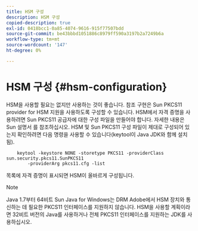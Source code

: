 ```yaml
---
title: HSM 구성
description: HSM 구성
copied-description: true
exl-id: 0418bcc1-0a85-4074-9616-915f77507bdd
source-git-commit: be43bbbd1051886c8979ff590a3197b2a7249b6a
workflow-type: tm+mt
source-wordcount: '147'
ht-degree: 0%

---
```


# HSM 구성 {#hsm-configuration}

HSM을 사용할 필요는 없지만 사용하는 것이 좋습니다. 참조 구현은 Sun PKCS11 provider for HSM 지원을 사용하도록 구성할 수 있습니다. HSM에서 자격 증명을 사용하려면 Sun PKCS11 공급자에 대한 구성 파일을 만들어야 합니다. 자세한 내용은 Sun 설명서 를 참조하십시오. HSM 및 Sun PKCS11 구성 파일이 제대로 구성되어 있는지 확인하려면 다음 명령을 사용할 수 있습니다(keytool이 Java JDK와 함께 설치됨).

```
    keytool -keystore NONE -storetype PKCS11 -providerClass sun.security.pkcs11.SunPKCS11 
        -providerArg pkcs11.cfg -list
```

목록에 자격 증명이 표시되면 HSM이 올바르게 구성됩니다.

>[!NOTE]
>
>Java 1.7부터 64비트 Sun Java for Windows는 DRM Adobe에서 HSM 장치와 통신하는 데 필요한 PKCS11 인터페이스를 지원하지 않습니다. HSM을 사용할 계획이라면 32비트 버전의 Java를 사용하거나 전체 PKCS11 인터페이스를 지원하는 JDK를 사용하십시오.
